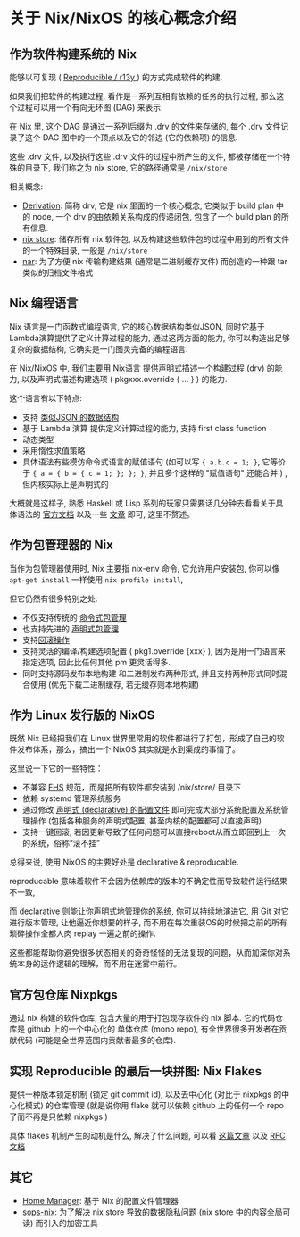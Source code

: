 关于 Nix/NixOS 的核心概念介绍
==========================


作为软件构建系统的 Nix 
-------------------

能够以可复现 ( [Reproducible / r13y ](https://r13y.com/iso-gnome/index.html) ) 的方式完成软件的构建.

如果我们把软件的构建过程, 看作是一系列互相有依赖的任务的执行过程, 那么这个过程可以用一个有向无环图 (DAG) 来表示.

在 Nix 里, 这个 DAG 是通过一系列后缀为 .drv 的文件来存储的, 每个 .drv 文件记录了这个 DAG 图中的一个顶点以及它的邻边 (它的依赖项) 的信息.

这些 .drv 文件, 以及执行这些 .drv 文件的过程中所产生的文件, 都被存储在一个特殊的目录下, 我们称之为 nix store, 它的路径通常是 `/nix/store`



相关概念:

- [Derivation](): 简称 drv, 它是 nix 里面的一个核心概念,  它类似于 build plan 中的 node, 一个 drv 的由依赖关系构成的传递闭包, 包含了一个 build plan 的所有信息.
- [nix store](): 储存所有 nix 软件包, 以及构建这些软件包的过程中用到的所有文件的一个特殊目录, 一般是 `/nix/store`
- [nar](): 为了方便 nix 传输构建结果 (通常是二进制缓存文件) 而创造的一种跟 tar 类似的归档文件格式


Nix 编程语言
-----------

Nix 语言是一门函数式编程语言, 它的核心数据结构类似JSON, 同时它基于Lambda演算提供了定义计算过程的能力, 通过这两方面的能力, 你可以构造出足够复杂的数据结构, 它确实是一门图灵完备的编程语言.

在 Nix/NixOS 中, 我们主要用 Nix语言 提供声明式描述一个构建过程 (drv) 的能力, 以及声明式描述构建选项 ( pkgxxx.override { ... }  )  的能力.

这个语言有以下特点:

- 支持 [类似JSON 的数据结构](https://nixos.org/manual/nix/unstable/expressions/language-constructs.html)
- 基于 Lambda 演算 提供定义计算过程的能力, 支持 first class function
- 动态类型
- 采用惰性求值策略
- 具体语法有些模仿命令式语言的赋值语句 (如可以写 `{ a.b.c = 1; }`, 它等价于 `{ a = { b = { c = 1; }; }; }`, 并且多个这样的 "赋值语句" 还能合并 ) , 但内核实际上是声明式的

大概就是这样子, 熟悉 Haskell 或 Lisp 系列的玩家只需要话几分钟去看看关于具体语法的 [官方文档](https://nixos.wiki/wiki/Nix_Expression_Language) 以及一些 [文章](https://nixery.dev/nix-1p.html) 即可, 这里不赘述。


作为包管理器的 Nix
----------------

当作为包管理器使用时, Nix 主要指 nix-env 命令, 它允许用户安装包, 你可以像 `apt-get install` 一样使用 `nix profile install`, 

但它仍然有很多特别之处:

- 不仅支持传统的 [命令式包管理](https://nixos.org/manual/nix/unstable/command-ref/new-cli/nix3-profile-install.html) 
- 也支持先进的 [声明式包管理](https://nixos.org/manual/nixpkgs/stable/#sec-declarative-package-management)
- 支持[回滚操作](https://nixos.org/manual/nix/unstable/command-ref/new-cli/nix3-profile-rollback.html)
- 支持灵活的编译/构建选项配置 ( pkg1.override {xxx} ),  因为是用一门语言来指定选项, 因此比任何其他 pm 更灵活得多.
- 同时支持源码发布本地构建 和二进制发布两种形式, 并且支持两种形式同时混合使用 (优先下载二进制缓存, 若无缓存则本地构建)


作为 Linux 发行版的 NixOS
-----------------------


既然 Nix 已经把我们在 Linux 世界里常用的软件都进行了打包，形成了自己的软件发布体系，那么，搞出一个 NixOS 其实就是水到渠成的事情了。

这里说一下它的一些特性：

- 不兼容 [FHS]() 规范，而是把所有软件都安装到 /nix/store/ 目录下
- 依赖 systemd 管理系统服务
- 通过修改 [声明式 (declarative) 的配置文件](https://nixos.org/manual/nixos/stable/index.html#sec-configuration-file) 即可完成大部分系统配置及系统管理操作 (包括各种服务的声明式配置, 甚至内核的配置都可以直接声明)
- 支持一键回滚, 若因更新导致了任何问题可以直接reboot从而立即回到上一次的系统，俗称“滚不挂”

总得来说, 使用 NixOS 的主要好处是 declarative & reproducable.

reproducable 意味着软件不会因为依赖库的版本的不确定性而导致软件运行结果不一致,

而 declarative 则能让你声明式地管理你的系统, 你可以持续地演进它, 用 Git 对它进行版本管理, 让他逼近你想要的样子, 而不用在每次重装OS的时候把之前的所有琐碎操作全都人肉 replay 一遍之前的操作.

这些都能帮助你避免很多状态相关的奇奇怪怪的无法复现的问题，从而加深你对系统本身的运作逻辑的理解，而不用在迷雾中前行。





官方包仓库 Nixpkgs
-----------------


通过 nix 构建的软件仓库, 包含大量的用于打包现存软件的 nix 脚本. 它的代码仓库是 github 上的一个中心化的 单体仓库 (mono repo), 有全世界很多开发者在贡献代码 (可能是全世界范围内贡献者最多的仓库).


实现 Reproducible 的最后一块拼图: Nix Flakes
-----------------------------------------

提供一种版本锁定机制 (锁定 git commit id), 以及去中心化 (对比于 nixpkgs 的中心化模式)  的仓库管理 (就是说你用 flake 就可以依赖 github 上的任何一个 repo 了而不再是只依赖 nixpkgs )

具体 flakes 机制产生的动机是什么, 解决了什么问题, 可以看 [这篇文章](https://www.tweag.io/blog/2020-07-31-nixos-flakes/) 以及 [RFC文档](https://github.com/tweag/rfcs/blob/flakes/rfcs/0049-flakes.md#motivation)


其它
---

- [Home Manager](https://github.com/nix-community/home-manager): 基于 Nix 的配置文件管理器
- [sops-nix](https://github.com/Mic92/sops-nix): 为了解决 nix store 导致的数据隐私问题 (nix store 中的内容全局可读) 而引入的加密工具
